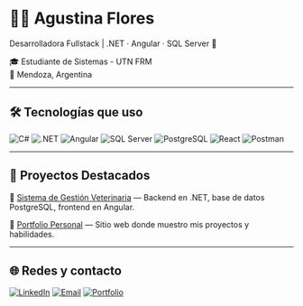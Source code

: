 # 👩‍💻 Agustina Flores

Desarrolladora Fullstack | .NET · Angular · SQL Server  🚀  

🎓 Estudiante de Sistemas - UTN FRM  
📍 Mendoza, Argentina

---

## 🛠️ Tecnologías que uso

![C#](https://img.shields.io/badge/-C%23-239120?logo=c-sharp&logoColor=white&style=flat-square)
![.NET](https://img.shields.io/badge/-ASP.NET-5C2D91?logo=.net&logoColor=white&style=flat-square)
![Angular](https://img.shields.io/badge/-Angular-DD0031?logo=angular&logoColor=white&style=flat-square)
![SQL Server](https://img.shields.io/badge/-SQL%20Server-CC2927?logo=microsoft-sql-server&logoColor=white&style=flat-square)
![PostgreSQL](https://img.shields.io/badge/-PostgreSQL-336791?logo=postgresql&logoColor=white&style=flat-square)
![React](https://img.shields.io/badge/-React-61DAFB?logo=react&logoColor=black&style=flat-square)
![Postman](https://img.shields.io/badge/-Postman-FF6C37?logo=postman&logoColor=white&style=flat-square)

---

## 🧩 Proyectos Destacados

🔹 [Sistema de Gestión Veterinaria](https://github.com/Agustina-Flores/ProyectoVeterinaria) — Backend en .NET, base de datos PostgreSQL, frontend en Angular.  

🔹 [Portfolio Personal](https://agustina-flores-portfolio.netlify.app/) — Sitio web donde muestro mis proyectos y habilidades.

---

## 🌐 Redes y contacto

[![LinkedIn](https://img.shields.io/badge/-LinkedIn-0077B5?logo=linkedin&logoColor=white&style=flat-square)](https://www.linkedin.com/in/agustina-flores/)
[![Email](https://img.shields.io/badge/-Gmail-D14836?logo=gmail&logoColor=white&style=flat-square)](mailto:agustina.flores.mail@gmail.com)
[![Portfolio](https://img.shields.io/badge/-Portfolio-121212?logo=vercel&logoColor=white&style=flat-square)](https://agustina-flores-portfolio.netlify.app/)
